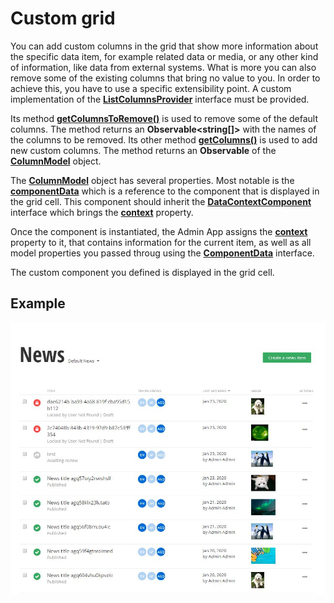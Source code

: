 # Custom grid

You can add custom columns in the grid that show more information about the specific data item, for example related data or media, or any other kind of information, like data from external systems. What is more you can also remove some of the existing columns that bring no value to you. In order to achieve this, you have to use a specific extensibility point. A custom implementation of the [**ListColumnsProvider**](http://admin-app-extensions-docs.sitefinity.site/interfaces/listcolumnsprovider.html) interface must be provided. 

Its method [**getColumnsToRemove()**](http://admin-app-extensions-docs.sitefinity.site/interfaces/listcolumnsprovider.html#getcolumnstoremove) is used to remove some of the default columns. The method returns an **Observable<string[]>** with the names of the columns to be removed.
Its other method [**getColumns()**](http://admin-app-extensions-docs.sitefinity.site/interfaces/listcolumnsprovider.html#getcolumns) is used to add new custom columns. The method returns an **Observable** of the [**ColumnModel**](http://admin-app-extensions-docs.sitefinity.site/interfaces/columnmodel.html) object. 

The [**ColumnModel**](http://admin-app-extensions-docs.sitefinity.site/interfaces/columnmodel.html) object has several properties. Most notable is the [**componentData**](http://admin-app-extensions-docs.sitefinity.site/interfaces/columnmodel.html#componentdata) which is a reference to the component that is displayed in the grid cell. This component should inherit the [**DataContextComponent**](http://admin-app-extensions-docs.sitefinity.site/interfaces/datacontextcomponent.html) interface which brings the [**context**](http://admin-app-extensions-docs.sitefinity.site/interfaces/datacontextcomponent.html#context) property.

Once the component is instantiated, the Admin App assigns the [**context**](http://admin-app-extensions-docs.sitefinity.site/interfaces/datacontextcomponent.html#context) property to it, that contains information for the current item, as well as all model properties you passed throug using the [**ComponentData**](http://admin-app-extensions-docs.sitefinity.site/interfaces/componentdata.html#properties) interface. 

The custom component you defined is displayed in the grid cell.

## Example

![Image column](./../assets/image-column.JPG)
